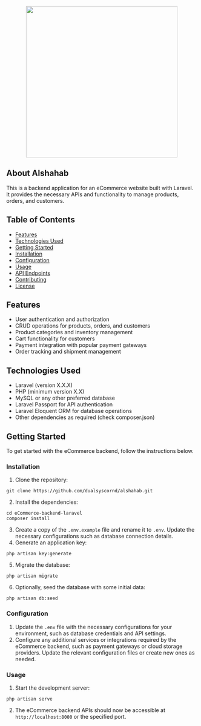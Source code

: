 <p align="center"><a href="https://laravel.com" target="_blank"><img src="https://i.imgur.com/3kpTidx.png" width="400"></a></p>



## About Alshahab

<p>This is a backend application for an eCommerce website built with Laravel. It provides the necessary APIs and functionality to manage products, orders, and customers.</p>

<h2>Table of Contents</h2>
<ul>
  <li><a href="#features">Features</a></li>
  <li><a href="#technologies-used">Technologies Used</a></li>
  <li><a href="#getting-started">Getting Started</a></li>
  <li><a href="#installation">Installation</a></li>
  <li><a href="#configuration">Configuration</a></li>
  <li><a href="#usage">Usage</a></li>
  <li><a href="#api-endpoints">API Endpoints</a></li>
  <li><a href="#contributing">Contributing</a></li>
  <li><a href="#license">License</a></li>
</ul>

<h2>Features</h2>

<ul>
  <li>User authentication and authorization</li>
  <li>CRUD operations for products, orders, and customers</li>
  <li>Product categories and inventory management</li>
  <li>Cart functionality for customers</li>
  <li>Payment integration with popular payment gateways</li>
  <li>Order tracking and shipment management</li>
</ul>

<h2>Technologies Used</h2>

<ul>
  <li>Laravel (version X.X.X)</li>
  <li>PHP (minimum version X.X)</li>
  <li>MySQL or any other preferred database</li>
  <li>Laravel Passport for API authentication</li>
  <li>Laravel Eloquent ORM for database operations</li>
  <li>Other dependencies as required (check composer.json)</li>
</ul>

<h2>Getting Started</h2>

<p>To get started with the eCommerce backend, follow the instructions below.</p>

<h3>Installation</h3>

<ol>
  <li>Clone the repository:</li>
</ol>

<pre><code>git clone https://github.com/dualsyscornd/alshahab.git
</code></pre>

<ol start="2">
  <li>Install the dependencies:</li>
</ol>

<pre><code>cd eCommerce-backend-laravel
composer install
</code></pre>

<ol start="3">
  <li>Create a copy of the <code>.env.example</code> file and rename it to <code>.env</code>. Update the necessary configurations such as database connection details.</li>
  <li>Generate an application key:</li>
</ol>

<pre><code>php artisan key:generate
</code></pre>

<ol start="5">
  <li>Migrate the database:</li>
</ol>

<pre><code>php artisan migrate
</code></pre>

<ol start="6">
  <li>Optionally, seed the database with some initial data:</li>
</ol>

<pre><code>php artisan db:seed
</code></pre>

<h3>Configuration</h3>

<ol>
  <li>Update the <code>.env</code> file with the necessary configurations for your environment, such as database credentials and API settings.</li>
  <li>Configure any additional services or integrations required by the eCommerce backend, such as payment gateways or cloud storage providers. Update the relevant configuration files or create new ones as needed.</li>
</ol>

<h3>Usage</h3>

<ol>
  <li>Start the development server:</li>
</ol>

<pre><code>php artisan serve
</code></pre>

<ol start="2">
  <li>The eCommerce backend APIs should now be accessible at <code>http://localhost:8000</code> or the specified port.</li>
</ol>
